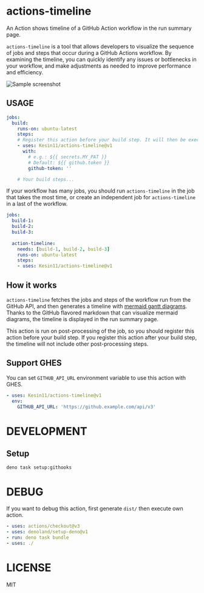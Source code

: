 # actions-timeline

An Action shows timeline of a GitHub Action workflow in the run summary page.

`actions-timeline` is a tool that allows developers to visualize the sequence of jobs and steps that occur during a GitHub Actions workflow. By examining the timeline, you can quickly identify any issues or bottlenecks in your workflow, and make adjustments as needed to improve performance and efficiency.

![Sample screenshot](https://user-images.githubusercontent.com/1324862/268660777-5ee9fffd-6ef7-4960-9632-3589cb7138e1.png)

## USAGE

```yaml
jobs:
  build:
    runs-on: ubuntu-latest
    steps:
    # Register this action before your build step. It will then be executed at the end of the job post-processing.
    - uses: Kesin11/actions-timeline@v1
      with:
        # e.g.: ${{ secrets.MY_PAT }}
        # Default: ${{ github.token }}
        github-token: ''

    # Your build steps...
```

If your workflow has many jobs, you should run `actions-timeline` in the job
that takes the most time, or create an independent job for `actions-timeline` in
a last of the workflow.

```yaml
jobs:
  build-1:
  build-2:
  build-3:
  
  action-timeline:
    needs: [build-1, build-2, build-3]
    runs-on: ubuntu-latest
    steps:
    - uses: Kesin11/actions-timeline@v1
```

## How it works

`actions-timeline` fetches the jobs and steps of the workflow run from the GitHub API, and then generates a timeline with [mermaid gantt diagrams](https://mermaid.js.org/syntax/gantt.html). Thanks to the GitHub flavored markdown that can visualize mermaid diagrams, the timeline is displayed in the run summary page.

This action is run on post-processing of the job, so you should register this action before your build step. If you register this action after your build step, the timeline will not include other post-processing steps.

## Support GHES

You can set `GITHUB_API_URL` environment variable to use this action with GHES.

```yaml
- uses: Kesin11/actions-timeline@v1
  env:
    GITHUB_API_URL: 'https://github.example.com/api/v3'
```

# DEVELOPMENT

## Setup

```
deno task setup:githooks
```

# DEBUG

If you want to debug this action, first generate `dist/` then execute own
action.

```yaml
- uses: actions/checkout@v3
- uses: denoland/setup-deno@v1
- run: deno task bundle
- uses: ./
```

# LICENSE

MIT
